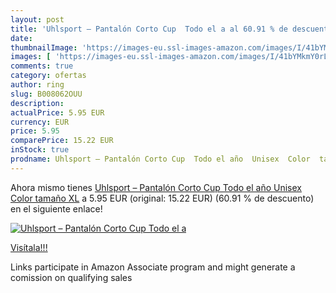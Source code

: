 ```yaml
---
layout: post
title: 'Uhlsport – Pantalón Corto Cup  Todo el a al 60.91 % de descuento'
date: 
thumbnailImage: 'https://images-eu.ssl-images-amazon.com/images/I/41bYMkmY0rL._SL200_.jpg'
images: [ 'https://images-eu.ssl-images-amazon.com/images/I/41bYMkmY0rL._SL200_.jpg' ]
comments: true
category: ofertas
author: ring
slug: B008062OUU
description:
actualPrice: 5.95 EUR
currency: EUR
price: 5.95
comparePrice: 15.22 EUR
inStock: true
prodname: Uhlsport – Pantalón Corto Cup  Todo el año  Unisex  Color  tamaño XL
---
```


Ahora mismo tienes [Uhlsport – Pantalón Corto Cup  Todo el año  Unisex  Color  tamaño XL](https://www.amazon.es/dp/B008062OUU/?tag=tolees-21) a 5.95 EUR (original: 15.22 EUR) (60.91 %  de descuento) en el siguiente enlace!

[![Uhlsport – Pantalón Corto Cup  Todo el a](https://images-eu.ssl-images-amazon.com/images/I/41bYMkmY0rL._SL200_.jpg)](https://www.amazon.es/dp/B008062OUU/?tag=tolees-21)

[Visítala!!!](https://www.amazon.es/dp/B008062OUU/?tag=tolees-21)

Links participate in Amazon Associate program and might generate a comission on qualifying sales
